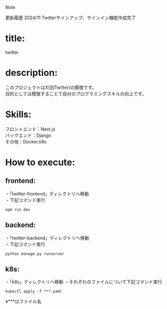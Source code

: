>[!NOTE]
>更新履歴
>2024/11 Twitterサインアップ、サインイン機能作成完了
# title:  
twitter  
# description:  
このプロジェクトはX(旧Twitter)の模倣です。  
目的としては模倣することで自分のプログラミングスキルの向上です。  
# Skills:  
フロントエンド：Next.js  
バックエンド：Django  
その他：Docker,k8s  
# How to execute:  
## frontend:  
・「twitter-frontend」ディレクトリへ移動  
・下記コマンド実行  
```
npm run dev
```
## backend:
・「twitter-backend」ディレクトリへ移動  
・下記コマンド実行  
```
python manage.py runserver
```
## k8s:  
・「k8s」ディレクトリへ移動
・それぞれのファイルについて下記コマンド実行
```
kubectl apply -f ***.yaml
```
※***はファイル名
